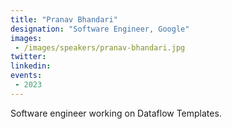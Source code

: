 ```yaml
---
title: "Pranav Bhandari"
designation: "Software Engineer, Google"
images:
 - /images/speakers/pranav-bhandari.jpg
twitter: 
linkedin: 
events:
 - 2023
---
```


Software engineer working on Dataflow Templates.